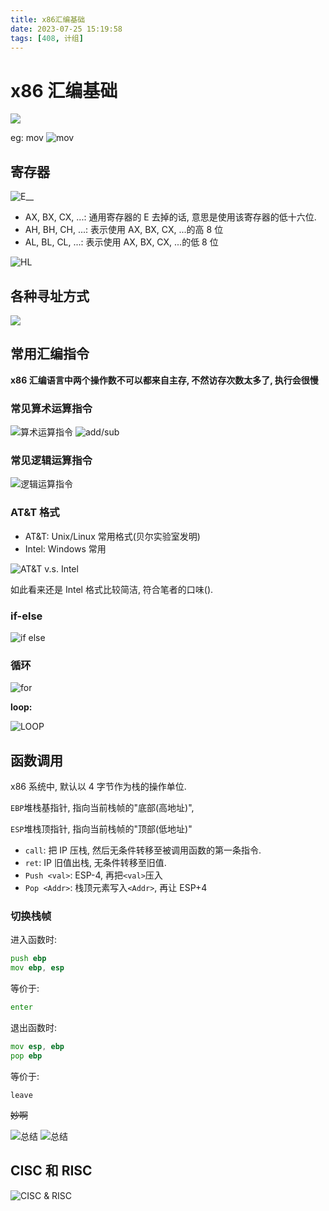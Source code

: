 ```yaml
---
title: x86汇编基础
date: 2023-07-25 15:19:58
tags: [408, 计组]
---
```


# x86 汇编基础

![](image-23.png)

eg: mov
![mov](image-24.png)

## 寄存器

![E__](image-25.png)

- AX, BX, CX, ...: 通用寄存器的 E 去掉的话, 意思是使用该寄存器的低十六位.
- AH, BH, CH, ...: 表示使用 AX, BX, CX, ...的高 8 位
- AL, BL, CL, ...: 表示使用 AX, BX, CX, ...的低 8 位

![HL](image-26.png)

## 各种寻址方式

![](image-27.png)

## 常用汇编指令

**x86 汇编语言中两个操作数不可以都来自主存, 不然访存次数太多了, 执行会很慢**

### 常见算术运算指令

![算术运算指令](image-28.png)
![add/sub](image-29.png)

### 常见逻辑运算指令

![逻辑运算指令](image-30.png)

### AT&T 格式

- AT&T: Unix/Linux 常用格式(贝尔实验室发明)
- Intel: Windows 常用

![AT&T v.s. Intel](image-31.png)

如此看来还是 Intel 格式比较简洁, 符合笔者的口味().

### if-else

![if else](image-32.png)

### 循环

![for](image-33.png)

**loop:**

![LOOP](image-34.png)

## 函数调用

x86 系统中, 默认以 4 字节作为栈的操作单位.

`EBP`堆栈基指针, 指向当前栈帧的"底部(高地址)",

`ESP`堆栈顶指针, 指向当前栈帧的"顶部(低地址)"

- `call`: 把 IP 压栈, 然后无条件转移至被调用函数的第一条指令.
- `ret`: IP 旧值出栈, 无条件转移至旧值.
- `Push <val>`: ESP-4, 再把`<val>`压入
- `Pop <Addr>`: 栈顶元素写入`<Addr>`, 再让 ESP+4

### 切换栈帧

进入函数时:

```asm
push ebp
mov ebp, esp
```

等价于:

```asm
enter
```

退出函数时:

```asm
mov esp, ebp
pop ebp
```

等价于:

```
leave
```

~~妙啊~~

![总结](image-35.png)
![总结](image-36.png)

## CISC 和 RISC

![CISC & RISC](image-37.png)
